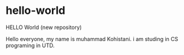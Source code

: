# hello-world
HELLO World (new repository)

Hello everyone, my name is muhammad Kohistani.
i am studing in CS programing in UTD. 
